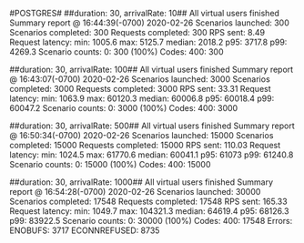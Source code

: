 #POSTGRES#
##duration: 30, arrivalRate: 10##
All virtual users finished
Summary report @ 16:44:39(-0700) 2020-02-26
  Scenarios launched:  300
  Scenarios completed: 300
  Requests completed:  300
  RPS sent: 8.49
  Request latency:
    min: 1005.6
    max: 5125.7
    median: 2018.2
    p95: 3717.8
    p99: 4269.3
  Scenario counts:
    0: 300 (100%)
  Codes:
    400: 300


##duration: 30, arrivalRate: 100##
All virtual users finished
Summary report @ 16:43:07(-0700) 2020-02-26
  Scenarios launched:  3000
  Scenarios completed: 3000
  Requests completed:  3000
  RPS sent: 33.31
  Request latency:
    min: 1063.9
    max: 60120.3
    median: 60006.8
    p95: 60018.4
    p99: 60047.2
  Scenario counts:
    0: 3000 (100%)
  Codes:
    400: 3000

##duration: 30, arrivalRate: 500##
All virtual users finished
Summary report @ 16:50:34(-0700) 2020-02-26
  Scenarios launched:  15000
  Scenarios completed: 15000
  Requests completed:  15000
  RPS sent: 110.03
  Request latency:
    min: 1024.5
    max: 61770.6
    median: 60041.1
    p95: 61073
    p99: 61240.8
  Scenario counts:
    0: 15000 (100%)
  Codes:
    400: 15000

##duration: 30, arrivalRate: 1000##
All virtual users finished
Summary report @ 16:54:28(-0700) 2020-02-26
  Scenarios launched:  30000
  Scenarios completed: 17548
  Requests completed:  17548
  RPS sent: 165.33
  Request latency:
    min: 1049.7
    max: 104321.3
    median: 64619.4
    p95: 68126.3
    p99: 83922.5
  Scenario counts:
    0: 30000 (100%)
  Codes:
    400: 17548
  Errors:
    ENOBUFS: 3717
    ECONNREFUSED: 8735